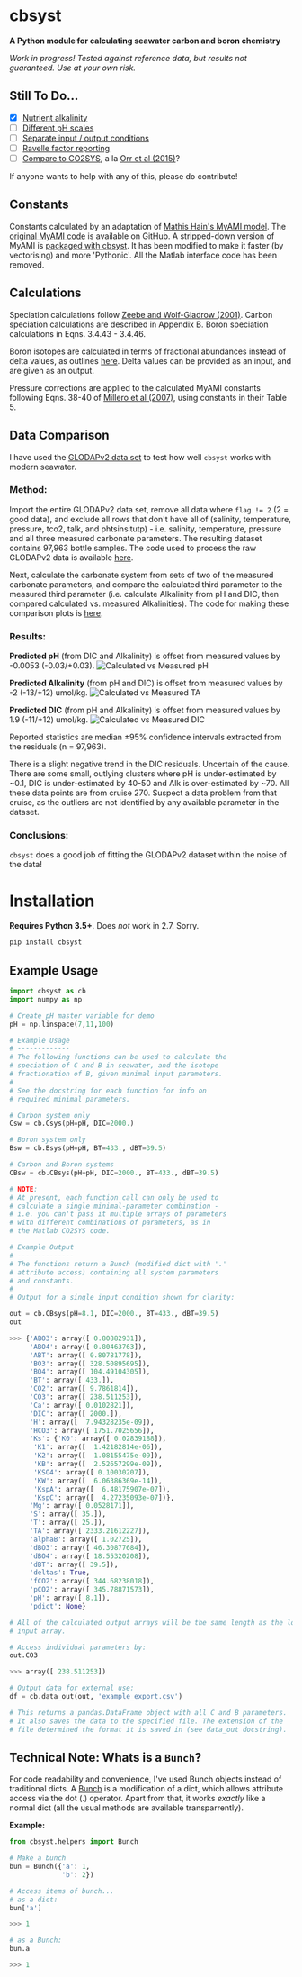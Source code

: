 # cbsyst

**A Python module for calculating seawater carbon and boron chemistry**

*Work in progress! Tested against reference data, but results not guaranteed. Use at your own risk.*

## Still To Do...
- [X] [Nutrient alkalinity](https://github.com/oscarbranson/cbsyst/issues/5)
- [ ] [Different pH scales](https://github.com/oscarbranson/cbsyst/issues/7)
- [ ] [Separate input / output conditions](https://github.com/oscarbranson/cbsyst/issues/3)
- [ ] [Ravelle factor reporting](https://github.com/oscarbranson/cbsyst/issues/8)
- [ ] [Compare to CO2SYS](https://github.com/oscarbranson/cbsyst/issues/6), a la [Orr et al (2015)](http://www.biogeosciences.net/12/1483/2015/bg-12-1483-2015.pdf)?

If anyone wants to help with any of this, please do contribute!

## Constants
Constants calculated by an adaptation of [Mathis Hain's MyAMI model](http://www.mathis-hain.net/resources/Hain_et_al_2015_GBC.pdf). 
The [original MyAMI code](https://github.com/MathisHain/MyAMI) is available on GitHub.
A stripped-down version of MyAMI is [packaged with cbsyst](cbsyst/MyAMI_V2.py).
It has been modified to make it faster (by vectorising) and more 'Pythonic'.
All the Matlab interface code has been removed.

## Calculations
Speciation calculations follow [Zeebe and Wolf-Gladrow (2001)](https://www.elsevier.com/books/co2-in-seawater-equilibrium-kinetics-isotopes/zeebe/978-0-444-50946-8).
Carbon speciation calculations are described in Appendix B.
Boron speciation calculations in Eqns. 3.4.43 - 3.4.46.

Boron isotopes are calculated in terms of fractional abundances instead of delta values, as outlines [here](cbsyst/docs/B_systematics.pdf).
Delta values can be provided as an input, and are given as an output.

Pressure corrections are applied to the calculated MyAMI constants following Eqns. 38-40 of [Millero et al (2007)](cbsyst/docs/Millero_2007_ChemicalReview.pdf), using constants in their Table 5.

## Data Comparison
I have used the [GLODAPv2 data set](cbsyst/test_data/GLODAP_data/Olsen_et_al-2016_GLODAPv2.pdf) to test how well `cbsyst` works with modern seawater.

### Method:
Import the entire GLODAPv2 data set, remove all data where `flag != 2` (2 = good data), and exclude all rows that don't have all of (salinity, temperature, pressure, tco2, talk, and phtsinsitutp) - i.e. salinity, temperature, pressure and all three measured carbonate parameters.
The resulting dataset contains 97,963 bottle samples. 
The code used to process the raw GLODAPv2 data is available [here](cbsyst/test_data/GLODAP_data/get_GLODAP_data.py).

Next, calculate the carbonate system from sets of two of the measured carbonate parameters, and compare the calculated third parameter to the measured third parameter (i.e. calculate Alkalinity from pH and DIC, then compared calculated vs. measured Alkalinities). The code for making these comparison plots is [here](cbsyst/test_data/GLODAP_data/plot_GLODAPv2_comparison.py).

### Results:
**Predicted pH** (from DIC and Alkalinity) is offset from measured values by -0.0053 (-0.03/+0.03).
![Calculated vs Measured pH](cbsyst/test_data/GLODAP_data/Figures/pH_comparison.png)

**Predicted Alkalinity** (from pH and DIC) is offset from measured values by -2 (-13/+12) umol/kg.
![Calculated vs Measured TA](cbsyst/test_data/GLODAP_data/Figures/TA_comparison.png)

**Predicted DIC** (from pH and Alkalinity) is offset from measured values by 1.9 (-11/+12) umol/kg.
![Calculated vs Measured DIC](cbsyst/test_data/GLODAP_data/Figures/DIC_comparison.png)

Reported statistics are median ±95% confidence intervals extracted from the residuals (n = 97,963).

There is a slight negative trend in the DIC residuals. Uncertain of the cause.
There are some small, outlying clusters where pH is under-estimated by ~0.1, DIC is under-estimated by 40-50 and Alk is over-estimated by ~70.
All these data points are from cruise 270.
Suspect a data problem from that cruise, as the outliers are not identified by any available parameter in the dataset.

### Conclusions:
`cbsyst` does a good job of fitting the GLODAPv2 dataset within the noise of the data!


# Installation

**Requires Python 3.5+**. 
Does *not* work in 2.7. Sorry.

```bash
pip install cbsyst
```

## Example Usage

```python
import cbsyst as cb
import numpy as np

# Create pH master variable for demo
pH = np.linspace(7,11,100)

# Example Usage
# -------------
# The following functions can be used to calculate the
# speciation of C and B in seawater, and the isotope
# fractionation of B, given minimal input parameters.
#
# See the docstring for each function for info on
# required minimal parameters.

# Carbon system only
Csw = cb.Csys(pH=pH, DIC=2000.)

# Boron system only
Bsw = cb.Bsys(pH=pH, BT=433., dBT=39.5)

# Carbon and Boron systems
CBsw = cb.CBsys(pH=pH, DIC=2000., BT=433., dBT=39.5)

# NOTE:
# At present, each function call can only be used to
# calculate a single minimal-parameter combination -
# i.e. you can't pass it multiple arrays of parameters
# with different combinations of parameters, as in
# the Matlab CO2SYS code.

# Example Output
# --------------
# The functions return a Bunch (modified dict with '.' 
# attribute access) containing all system parameters
# and constants.
#
# Output for a single input condition shown for clarity:

out = cb.CBsys(pH=8.1, DIC=2000., BT=433., dBT=39.5)
out

>>> {'ABO3': array([ 0.80882931]),
     'ABO4': array([ 0.80463763]),
     'ABT': array([ 0.80781778]),
     'BO3': array([ 328.50895695]),
     'BO4': array([ 104.49104305]),
     'BT': array([ 433.]),
     'CO2': array([ 9.7861814]),
     'CO3': array([ 238.511253]),
     'Ca': array([ 0.0102821]),
     'DIC': array([ 2000.]),
     'H': array([  7.94328235e-09]),
     'HCO3': array([ 1751.7025656]),
     'Ks': {'K0': array([ 0.02839188]),
      'K1': array([  1.42182814e-06]),
      'K2': array([  1.08155475e-09]),
      'KB': array([  2.52657299e-09]),
      'KSO4': array([ 0.10030207]),
      'KW': array([  6.06386369e-14]),
      'KspA': array([  6.48175907e-07]),
      'KspC': array([  4.27235093e-07])},
     'Mg': array([ 0.0528171]),
     'S': array([ 35.]),
     'T': array([ 25.]),
     'TA': array([ 2333.21612227]),
     'alphaB': array([ 1.02725]),
     'dBO3': array([ 46.30877684]),
     'dBO4': array([ 18.55320208]),
     'dBT': array([ 39.5]),
     'deltas': True,
     'fCO2': array([ 344.68238018]),
     'pCO2': array([ 345.78871573]),
     'pH': array([ 8.1]),
     'pdict': None}

# All of the calculated output arrays will be the same length as the longest
# input array.

# Access individual parameters by:
out.CO3

>>> array([ 238.511253])

# Output data for external use:
df = cb.data_out(out, 'example_export.csv')

# This returns a pandas.DataFrame object with all C and B parameters.
# It also saves the data to the specified file. The extension of the
# file determined the format it is saved in (see data_out docstring).

```

## Technical Note: Whats is a `Bunch`?

For code readability and convenience, I've used Bunch objects instead of traditional dicts.
A [Bunch](cbsyst/helpers.py#L6) is a modification of a dict, which allows attribute access via the dot (.) operator.
Apart from that, it works *exactly* like a normal dict (all the usual methods are available transparrently).

**Example:**
```python
from cbsyst.helpers import Bunch

# Make a bunch
bun = Bunch({'a': 1,
             'b': 2})

# Access items of bunch...
# as a dict:
bun['a']

>>> 1

# as a Bunch:
bun.a

>>> 1
```